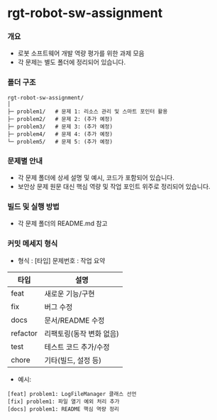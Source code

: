 
# rgt-robot-sw-assignment
### 개요
- 로봇 소프트웨어 개발 역량 평가를 위한 과제 모음
- 각 문제는 별도 폴더에 정리되어 있습니다.

### 폴더 구조
```
rgt-robot-sw-assignment/
│
├─ problem1/   # 문제 1: 리소스 관리 및 스마트 포인터 활용
├─ problem2/   # 문제 2: (추가 예정)
├─ problem3/   # 문제 3: (추가 예정)
├─ problem4/   # 문제 4: (추가 예정)
└─ problem5/   # 문제 5: (추가 예정)
```

### 문제별 안내
- 각 문제 폴더에 상세 설명 및 예시, 코드가 포함되어 있습니다.
- 보안상 문제 원문 대신 핵심 역량 및 작업 포인트 위주로 정리되어 있습니다.

### 빌드 및 실행 방법
- 각 문제 폴더의 README.md 참고

### 커밋 메세지 형식
- 형식 : [타입] 문제번호 : 작업 요약

| 타입      | 설명                           |
|-----------|-------------------------------|
| feat      | 새로운 기능/구현               |
| fix       | 버그 수정                      |
| docs      | 문서/README 수정               |
| refactor  | 리팩토링(동작 변화 없음)        |
| test      | 테스트 코드 추가/수정           |
| chore     | 기타(빌드, 설정 등)            |

 - 예시:
```
[feat] problem1: LogFileManager 클래스 선언
[fix] problem1: 파일 열기 예외 처리 추가
[docs] problem1: README 핵심 역량 정리
```